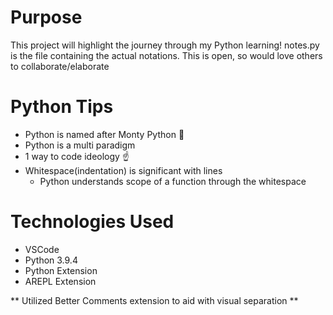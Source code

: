 # Purpose

This project will highlight the journey through my Python learning! notes.py is the file containing the actual notations. This is open, so would love others to collaborate/elaborate

# Python Tips
- Python is named after Monty Python 🤯
- Python is a multi paradigm
- 1 way to code ideology ☝️
- Whitespace(indentation) is significant with lines
  - Python understands scope of a function through the whitespace

# Technologies Used
- VSCode
- Python 3.9.4
- Python Extension
- AREPL Extension

** Utilized Better Comments extension to aid with visual separation **